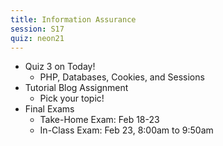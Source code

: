 ```yaml
---
title: Information Assurance
session: S17
quiz: neon21
---
```

* Quiz 3 on Today!
    * PHP, Databases, Cookies, and Sessions
* Tutorial Blog Assignment
    * Pick your topic!
* Final Exams
    * Take-Home Exam: Feb 18-23
    * In-Class Exam: Feb 23, 8:00am to 9:50am